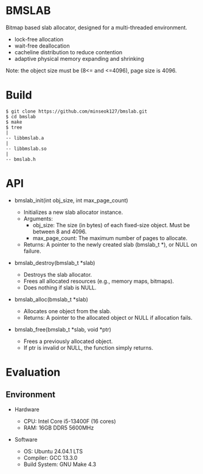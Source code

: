 # BMSLAB
Bitmap based slab allocator, designed for a multi-threaded environment.
- lock-free allocation
- wait-free deallocation
- cacheline distribution to reduce contention
- adaptive physical memory expanding and shrinking

Note: the object size must be (8<= and <=4096), page size is 4096.

# Build
```
$ git clone https://github.com/minseok127/bmslab.git
$ cd bmslab
$ make
$ tree
|
-- libbmslab.a
|
-- libbmslab.so
|
-- bmslab.h
```

# API

- bmslab_init(int obj_size, int max_page_count)
  - Initializes a new slab allocator instance.
  - Arguments:
    - obj_size: The size (in bytes) of each fixed-size object. Must be between 8 and 4096.
    - max_page_count: The maximum number of pages to allocate.
  - Returns: A pointer to the newly created slab (bmslab_t *), or NULL on failure.

- bmslab_destroy(bmslab_t *slab)
  - Destroys the slab allocator.
  - Frees all allocated resources (e.g., memory maps, bitmaps).
  - Does nothing if slab is NULL.

- bmslab_alloc(bmslab_t *slab)
  - Allocates one object from the slab.
  - Returns: A pointer to the allocated object or NULL if allocation fails.

- bmslab_free(bmslab_t *slab, void *ptr)
  - Frees a previously allocated object.
  - If ptr is invalid or NULL, the function simply returns.

# Evaluation

## Environment

- Hardware
	- CPU: Intel Core i5-13400F (16 cores)
	- RAM: 16GB DDR5 5600MHz

- Software
	- OS: Ubuntu 24.04.1 LTS
	- Compiler: GCC 13.3.0
	- Build System: GNU Make 4.3
